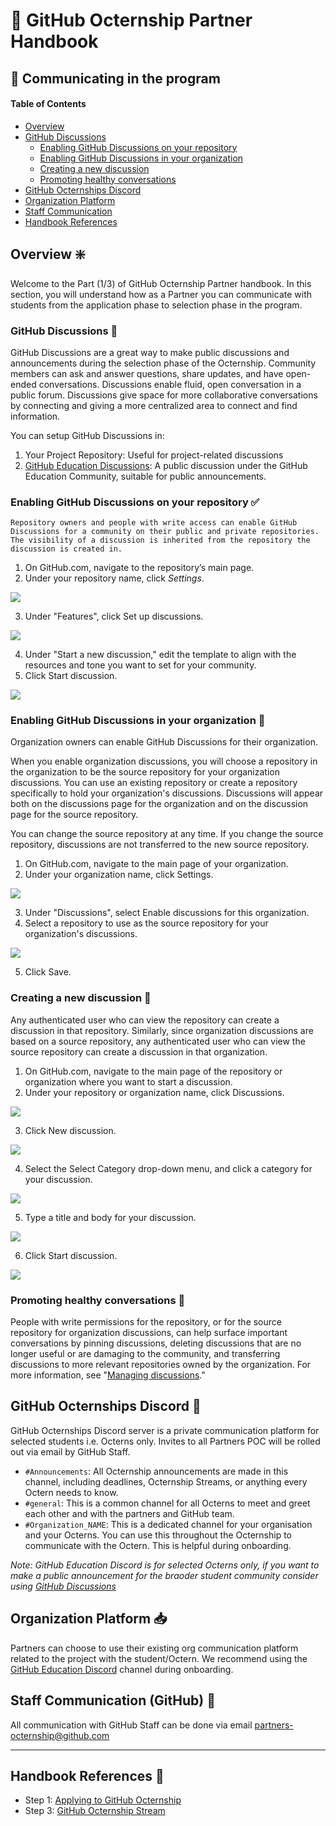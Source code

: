 # 📕 GitHub Octernship Partner Handbook

## 💬 Communicating in the program

#### Table of Contents

- [Overview]() 
- [GitHub Discussions](#github-discussions-)
    - [Enabling GitHub Discussions on your repository](#enabling-github-discussions-on-your-repository-)
    - [Enabling GitHub Discussions in your organization](#enabling-github-discussions-in-your-organization-)
    - [Creating a new discussion](#creating-a-new-discussion-)
    - [Promoting healthy conversations](#promoting-healthy-conversations-)
- [GitHub Octernships Discord](#github-octernships-discord-)
- [Organization Platform](#organization-platform-)
- [Staff Communication](#staff-communication-github-)
- [Handbook References](#handbook-references-)

## Overview ❇️
Welcome to the Part (1/3) of GitHub Octernship Partner handbook. In this section, you will understand how as a Partner you can communicate with students from the application phase to selection phase in the program. 

### GitHub Discussions 💬

GitHub Discussions are a great way to make public discussions and announcements during the selection phase of the Octernship. Community members can ask and answer questions, share updates, and have open-ended conversations. Discussions enable fluid, open conversation in a public forum. Discussions give space for more collaborative conversations by connecting and giving a more centralized area to connect and find information.

You can setup GitHub Discussions in:

1. Your Project Repository: Useful for project-related discussions
2. [GitHub Education Discussions](https://github.com/orgs/community/discussions/categories/github-education): A public discussion under the GitHub Education Community, suitable for public announcements.


### Enabling GitHub Discussions on your repository ✅


    Repository owners and people with write access can enable GitHub Discussions for a community on their public and private repositories. The visibility of a discussion is inherited from the repository the discussion is created in.



1. On GitHub.com, navigate to the repository’s main page.
2. Under your repository name, click _Settings_.

![](https://i.imgur.com/ZMOO7BO.png)



3. Under "Features", click Set up discussions.

    
![](https://i.imgur.com/vwUnxh6.png)


4. Under "Start a new discussion," edit the template to align with the resources and tone you want to set for your community.
5. Click Start discussion.


![](https://i.imgur.com/noOjJPP.png)



### Enabling GitHub Discussions in your organization 💬

Organization owners can enable GitHub Discussions for their organization.

When you enable organization discussions, you will choose a repository in the organization to be the source repository for your organization discussions. You can use an existing repository or create a repository specifically to hold your organization's discussions. Discussions will appear both on the discussions page for the organization and on the discussion page for the source repository.

You can change the source repository at any time. If you change the source repository, discussions are not transferred to the new source repository.



1. On GitHub.com, navigate to the main page of your organization.
2. Under your organization name, click  Settings.

    
![](https://i.imgur.com/FGJk62o.png)


3. Under "Discussions", select Enable discussions for this organization.
4. Select a repository to use as the source repository for your organization's discussions.

    
![](https://i.imgur.com/X0XUVmT.png)


5. Click Save.


### Creating a new discussion 💬

Any authenticated user who can view the repository can create a discussion in that repository. Similarly, since organization discussions are based on a source repository, any authenticated user who can view the source repository can create a discussion in that organization.



1. On GitHub.com, navigate to the main page of the repository or organization where you want to start a discussion.
2. Under your repository or organization name, click  Discussions.

    
![](https://i.imgur.com/jr6LX8p.png)


3. Click New discussion.

    
![](https://i.imgur.com/jjo7XGL.png)


4. Select the Select Category drop-down menu, and click a category for your discussion.

    
![](https://i.imgur.com/gC7RCil.png)


5. Type a title and body for your discussion.

    
![](https://i.imgur.com/Z5tRia0.png)


6. Click Start discussion.

    
![](https://i.imgur.com/zKuxzDR.png)




### Promoting healthy conversations 👥

People with write permissions for the repository, or for the source repository for organization discussions, can help surface important conversations by pinning discussions, deleting discussions that are no longer useful or are damaging to the community, and transferring discussions to more relevant repositories owned by the organization. For more information, see "[Managing discussions](https://docs.github.com/en/discussions/managing-discussions-for-your-community/managing-discussions)."


## GitHub Octernships Discord 💖

GitHub Octernships Discord server is a private communication platform for selected students i.e. Octerns only. Invites to all Partners POC will be rolled out via email by GitHub Staff. 

* `#Announcements`: All Octernship announcements are made in this channel, including deadlines, Octernship Streams, or anything every Octern needs to know.
* `#general`: This is a common channel for all Octerns to meet and greet each other and with the partners and GitHub team.
* `#Organization_NAME`: This is a dedicated channel for your organisation and your Octerns. You can use this throughout the Octernship to communicate with the Octern. This is helpful during onboarding.

_Note: GitHub Education Discord is for selected Octerns only, if you want to make a public announcement for the braoder student community consider using [GitHub Discussions](#heading=h.v7525k4g1v0d)_


## Organization Platform 📥

Partners can choose to use their existing org communication platform related to the project with the student/Octern. We recommend using the [GitHub Education Discord](#heading=h.fgh44fxmvybe) channel during onboarding. 


## Staff Communication (GitHub) 📧

All communication with GitHub Staff can be done via email [partners-octernship@github.com](mailto:partners-octernship@github.com) 

---

## Handbook References 🔗
- Step 1: [Applying to GitHub Octernship](https://github.com/ashwinexe/GitHub_Octernship/blob/main/1.%20Application.md)
- Step 3: [GitHub Octernship Stream](https://github.com/ashwinexe/GitHub_Octernship/blob/main/3.%20Stream.md)
